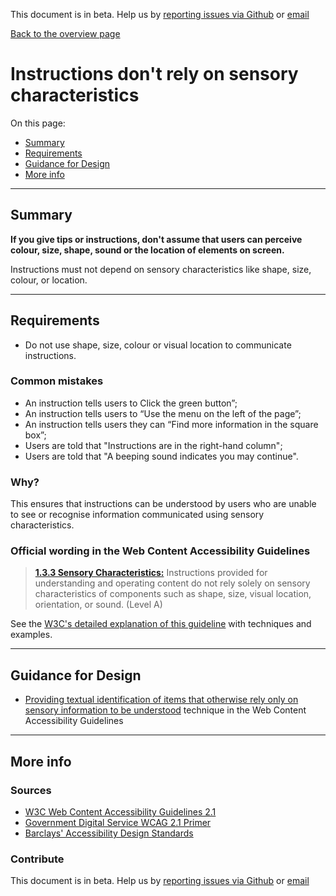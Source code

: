 This document is in beta. Help us by [reporting issues via Github](https://github.com/theappbusiness/accessibility-guidelines) or [email](mailto:jeanfrancois@theappbusiness.com)

[Back to the overview page](./../index.html)

# Instructions don't rely on sensory characteristics

On this page:
* [Summary](#summary)
* [Requirements](#requirements)
* [Guidance for Design](#guidance-for-design)
* [More info](#more-info)

---

## Summary

**If you give tips or instructions, don't assume that users can perceive colour, size, shape, sound or the location of elements on screen.**

Instructions must not depend on sensory characteristics like shape, size, colour, or location.

---

## Requirements

* Do not use shape, size, colour or visual location to communicate instructions.

### Common mistakes

* An instruction tells users to Click the green button”;
* An instruction tells users to “Use the menu on the left of the page”;
* An instruction tells users they can “Find more information in the square box”;
* Users are told that "Instructions are in the right-hand column";
* Users are told that "A beeping sound indicates you may continue".

### Why?

This ensures that instructions can be understood by users who are unable to see or recognise information communicated using sensory characteristics.

### Official wording in the Web Content Accessibility Guidelines

> [**1.3.3 Sensory Characteristics:**](https://www.w3.org/TR/UNDERSTANDING-WCAG20/content-structure-separation-understanding.html) Instructions provided for understanding and operating content do not rely solely on sensory characteristics of components such as shape, size, visual location, orientation, or sound. (Level A)

See the [W3C's detailed explanation of this guideline](https://www.w3.org/TR/UNDERSTANDING-WCAG20/content-structure-separation-understanding.html) with techniques and examples.

---

## Guidance for Design

* [Providing textual identification of items that otherwise rely only on sensory information to be understood](https://www.w3.org/TR/2016/NOTE-WCAG20-TECHS-20161007/G96) technique in the Web Content Accessibility Guidelines

---

## More info

### Sources

* [W3C Web Content Accessibility Guidelines 2.1](https://www.w3.org/TR/WCAG21/)
* [Government Digital Service WCAG 2.1 Primer](https://alphagov.github.io/wcag-primer/)
* [Barclays' Accessibility Design Standards](https://home.barclays/who-we-are/our-suppliers/our-requirements-of-external-suppliers/)

### Contribute

This document is in beta. Help us by [reporting issues via Github](https://github.com/theappbusiness/accessibility-guidelines) or [email](mailto:jeanfrancois@theappbusiness.com)